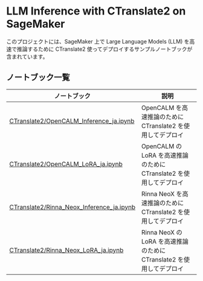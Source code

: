 # LLM Inference with CTranslate2 on SageMaker

このプロジェクトには、SageMaker 上で Large Language Models (LLM) を高速で推論するために CTranslate2 使ってデプロイするサンプルノートブックが含まれています。

## ノートブック一覧

| ノートブック | 説明 |
| -------- | ----------- |
| [CTranslate2/OpenCALM_Inference_ja.ipynb](CTranslate2/OpenCALM_Inference_ja.ipynb) | OpenCALM を高速推論のために CTranslate2 を使用してデプロイ |
| [CTranslate2/OpenCALM_LoRA_ja.ipynb](CTranslate2/OpenCALM_LoRA_ja.ipynb) | OpenCALM の LoRA を高速推論のために CTranslate2 を使用してデプロイ |
| [CTranslate2/Rinna_Neox_Inference_ja.ipynb](CTranslate2/Rinna_Neox_Inference_ja.ipynb) | Rinna NeoX を高速推論のために CTranslate2 を使用してデプロイ |
| [CTranslate2/Rinna_Neox_LoRA_ja.ipynb](CTranslate2/Rinna_Neox_LoRA_ja.ipynb) | Rinna NeoX の LoRA を高速推論のために CTranslate2 を使用してデプロイ |
